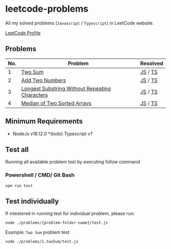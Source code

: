 # leetcode-problems
All my solved problems (`Javascript` / `Typescript`) in LeetCode website.

[LeetCode Profile](https://leetcode.com/sodanonet/)


## Problems

| No. | Problem | Resolved |
|---|---|---|
| 1 | [Two Sum](https://leetcode.com/problems/two-sum/) | [JS]() / [TS]() |
| 2 | [Add Two Numbers](https://leetcode.com/problems/add-two-numbers/) | [JS]() / [TS]() |
| 3 | [Longest Substring Without Repeating Characters](https://leetcode.com/problems/longest-substring-without-repeating-characters/) | [JS]() / [TS]() |
| 4 | [Median of Two Sorted Arrays](https://leetcode.com/problems/median-of-two-sorted-arrays/) | [JS]() / [TS]() |


## Minimum Requirements

* NodeJs v18.12.0
*(todo) Typescript v?

## Test all

Running all available problem test by executing follow command

### Powershell / CMD/ Git Bash
```
npm run test
```

## Test individually
If intestered in running test for individual problem, please run:

```
node ./problems/{problem-folder-name}/test.js
```
Example: `Two Sum` problem test
```
node ./problems/1.twoSum/test.js
```